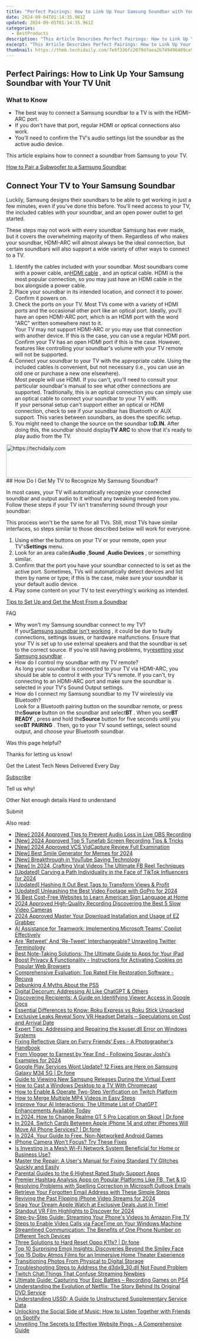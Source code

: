 ```yaml
---
title: "Perfect Pairings: How to Link Up Your Samsung Soundbar with Your TV Unit"
date: 2024-09-04T01:14:35.961Z
updated: 2024-09-05T01:14:35.961Z
categories:
  - BestProducts
description: "This Article Describes Perfect Pairings: How to Link Up Your Samsung Soundbar with Your TV Unit"
excerpt: "This Article Describes Perfect Pairings: How to Link Up Your Samsung Soundbar with Your TV Unit"
thumbnail: https://thmb.techidaily.com/7e8f336fc2079d7aea2b749496409ce99e4eee3883904481ad00375958028d28.jpg
---
```


## Perfect Pairings: How to Link Up Your Samsung Soundbar with Your TV Unit
### What to Know

* The best way to connect a Samsung soundbar to a TV is with the HDMI-ARC port.
* If you don't have that port, regular HDMI or optical connections also work.
* You'll need to confirm the TV's audio settings list the soundbar as the active audio device.

 This article explains how to connect a soundbar from Samsung to your TV.

[How to Pair a Subwoofer to a Samsung Soundbar](https://www.lifewire.com/pair-subwoofer-to-samsung-soundbar-5223582)

## Connect Your TV to Your Samsung Soundbar

 Luckily, Samsung designs their soundbars to be able to get working in just a few minutes, even if you've done this before. You'll need access to your TV, the included cables with your soundbar, and an open power outlet to get started.

 These steps may not work with every soundbar Samsung has ever made, but it covers the overwhelming majority of them. Regardless of who makes your soundbar, HDMI-ARC will almost always be the ideal connection, but certain soundbars will also support a wide variety of other ways to connect to a TV.

1. Identify the cables included with your soundbar. Most soundbars come with a power cable, an[HDMI cable](https://www.lifewire.com/hdmi-cables-and-connectors-what-you-need-to-know-4685377) , and an optical cable. HDMI is the most popular connection, so you may just have an HDMI cable in the box alongside a power cable.
2. Place your soundbar in its intended location, and connect it to power. Confirm it powers on.
3. Check the ports on your TV. Most TVs come with a variety of HDMI ports and the occasional other port like an optical port. Ideally, you'll have an open HDMI-ARC port, which is an HDMI port with the word "ARC" written somewhere next to it.  
 Your TV may not support HDMI-ARC or you may use that connection with another device. If this is the case, you can use a regular HDMI port. Confirm your TV has an open HDMI port if this is the case. However, features like controlling your soundbar's volume with your TV remote will not be supported.
4. Connect your soundbar to your TV with the appropriate cable. Using the included cables is convenient, but not necessary (i.e., you can use an old one or purchase a new one elsewhere).  
 Most people will use HDMI. If you can't, you'll need to consult your particular soundbar's manual to see what other connections are supported. Traditionally, this is an optical connection you can simply use an optical cable to connect your soundbar to your TV with.  
 If your personal setup can't support either an optical or HDMI connection, check to see if your soundbar has Bluetooth or AUX support. This varies between soundbars, as does the specific setup.
5. You might need to change the source on the soundbar to**D.IN.** After doing this, the soundbar should display**TV ARC** to show that it's ready to play audio from the TV.

<!-- affiliate ads begin -->
<a href="https://imp.i357552.net/c/5597632/994842/11832" target="_top" id="994842">
  <img src="//a.impactradius-go.com/display-ad/11832-994842" border="0" alt="https://techidaily.com" width="728" height="90"/>
</a>
<img height="0" width="0" src="https://imp.i357552.net/i/5597632/994842/11832" style="position:absolute;visibility:hidden;" border="0" />
<!-- affiliate ads end -->
## How Do I Get My TV to Recognize My Samsung Soundbar?

 In most cases, your TV will automatically recognize your connected soundbar and output audio to it without any tweaking needed from you. Follow these steps if your TV isn't transferring sound through your soundbar:

 This process won't be the same for all TVs. Still, most TVs have similar interfaces, so steps similar to those described below will work for everyone.

1. Using either the buttons on your TV or your remote, open your TV's**Settings** menu.
2. Look for an area called**Audio** ,**Sound** ,**Audio Devices** , or something similar.
3. Confirm that the port you have your soundbar connected to is set as the active port. Sometimes, TVs will automatically detect devices and list them by name or type; if this is the case, make sure your soundbar is your default audio device.
4. Play some content on your TV to test everything's working as intended.

[Tips to Set Up and Get the Most From a Soundbar](https://www.lifewire.com/connect-and-set-up-a-sound-bar-4138615)

 FAQ

* Why won't my Samsung soundbar connect to my TV?  
 If your[Samsung soundbar isn't working](https://www.lifewire.com/fix-non-working-samsung-soundbar-5217044) , it could be due to faulty connections, settings issues, or hardware malfunctions. Ensure that your TV is set up to use external speakers and that the soundbar is set to the correct source. If you're still having problems, try[resetting your Samsung soundbar](https://www.lifewire.com/reset-samsung-soundbar-5217409) .
* How do I control my soundbar with my TV remote?  
 As long your soundbar is connected to your TV via HDMI-ARC, you should be able to control it with your TV's remote. If you can't, try connecting to an HDMI-ARC port and make sure the soundbar is selected in your TV's Sound Output settings.
* How do I connect my Samsung soundbar to my TV wirelessly via Bluetooth?  
 Look for a Bluetooth pairing button on the soundbar remote, or press the**Source** button on the soundbar and select**BT** . When you see**BT READY** , press and hold the**Source** button for five seconds until you see**BT PAIRING** . Then, go to your TV sound settings, select sound output, and choose your Bluetooth soundbar.

Was this page helpful?

Thanks for letting us know!

 Get the Latest Tech News Delivered Every Day

[Subscribe](https://www.lifewire.com/#)

Tell us why!

 Other  Not enough details  Hard to understand

 Submit

<ins class="adsbygoogle"
     style="display:block"
     data-ad-format="autorelaxed"
     data-ad-client="ca-pub-7571918770474297"
     data-ad-slot="1223367746"></ins>



<ins class="adsbygoogle"
     style="display:block"
     data-ad-client="ca-pub-7571918770474297"
     data-ad-slot="8358498916"
     data-ad-format="auto"
     data-full-width-responsive="true"></ins>

<span class="atpl-alsoreadstyle">Also read:</span>
<div><ul>
<li><a href="https://video-capture.techidaily.com/new-2024-approved-tips-to-prevent-audio-loss-in-live-obs-recording/"><u>[New] 2024 Approved  Tips to Prevent Audio Loss in Live OBS Recording</u></a></li>
<li><a href="https://visual-screen-recording.techidaily.com/new-2024-approved-top-5-tunefab-screen-recording-tips-and-tricks/"><u>[New] 2024 Approved  Top 5 Tunefab Screen Recording Tips & Tricks</u></a></li>
<li><a href="https://video-capture.techidaily.com/new-2024-approved-vcs-vidcapture-review-full-examination/"><u>[New] 2024 Approved  VCS VidCapture Review  Full Examination</u></a></li>
<li><a href="https://fox-access.techidaily.com/new-best-smile-generator-for-memes-for-2024/"><u>[New] Best Smile Generator for Memes for 2024</u></a></li>
<li><a href="https://screen-capture.techidaily.com/new-breakthrough-in-youtube-saving-technology/"><u>[New] Breakthrough in YouTube Saving Technology</u></a></li>
<li><a href="https://facebook-videos.techidaily.com/new-in-2024-crafting-viral-videos-the-ultimate-fb-reel-techniques/"><u>[New] In 2024, Crafting Viral Videos  The Ultimate FB Reel Techniques</u></a></li>
<li><a href="https://tiktok-video-files.techidaily.com/updated-carving-a-path-individuality-in-the-face-of-tiktok-influencers-for-2024/"><u>[Updated] Carving a Path  Individuality in the Face of TikTok Influencers for 2024</u></a></li>
<li><a href="https://facebook-record-videos.techidaily.com/updated-hashing-it-out-best-tags-to-transform-views-and-profit/"><u>[Updated] Hashing It Out  Best Tags to Transform Views & Profit</u></a></li>
<li><a href="https://vp-tips.techidaily.com/updated-unleashing-the-best-video-footage-with-gopro-for-2024/"><u>[Updated] Unleashing the Best Video Footage with GoPro for 2024</u></a></li>
<li><a href="https://tech-renaissance.techidaily.com/16-best-cost-free-websites-to-learn-american-sign-language-at-home/"><u>16 Best Cost-Free Websites to Learn American Sign Language at Home</u></a></li>
<li><a href="https://some-knowledge.techidaily.com/2024-approved-high-quality-recording-discovering-the-best-5-slow-video-cameras/"><u>2024 Approved  High-Quality Recording  Discovering the Best 5 Slow Video Cameras</u></a></li>
<li><a href="https://remote-screen-capture.techidaily.com/2024-approved-master-your-download-installation-and-usage-of-ez-grabber/"><u>2024 Approved  Master Your Download  Installation and Usage of EZ Grabber</u></a></li>
<li><a href="https://tech-renaissance.techidaily.com/ai-assistance-for-teamwork-implementing-microsoft-teams-copilot-effectively/"><u>AI Assistance for Teamwork: Implementing Microsoft Teams' Copilot Effectively</u></a></li>
<li><a href="https://tech-renaissance.techidaily.com/are-retweet-and-re-tweet-interchangeable-unraveling-twitter-terminology/"><u>Are 'Retweet' And 'Re-Tweet' Interchangeable? Unraveling Twitter Terminology</u></a></li>
<li><a href="https://tech-renaissance.techidaily.com/best-note-taking-solutions-the-ultimate-guide-to-apps-for-your-ipad/"><u>Best Note-Taking Solutions: The Ultimate Guide to Apps for Your iPad</u></a></li>
<li><a href="https://tech-renaissance.techidaily.com/boost-privacy-and-functionality-instructions-for-activating-cookies-on-popular-web-browsers/"><u>Boost Privacy & Functionality - Instructions for Activating Cookies on Popular Web Browsers</u></a></li>
<li><a href="https://tech-renaissance.techidaily.com/comprehensive-evaluation-top-rated-file-restoration-software-recuva/"><u>Comprehensive Evaluation: Top Rated File Restoration Software - Recuva</u></a></li>
<li><a href="https://games-able.techidaily.com/debunking-4-myths-about-the-ps5/"><u>Debunking 4 Myths About the PS5</u></a></li>
<li><a href="https://tech-haven.techidaily.com/digital-decorum-addressing-ai-like-chatgpt-and-others/"><u>Digital Decorum: Addressing AI Like ChatGPT & Others</u></a></li>
<li><a href="https://tech-renaissance.techidaily.com/discovering-recipients-a-guide-on-identifying-viewer-access-in-google-docs/"><u>Discovering Recipients: A Guide on Identifying Viewer Access in Google Docs</u></a></li>
<li><a href="https://tech-renaissance.techidaily.com/essential-differences-to-know-roku-express-vs-roku-stick-unpacked/"><u>Essential Differences to Know: Roku Express vs Roku Stick Unpacked</u></a></li>
<li><a href="https://tech-renaissance.techidaily.com/exclusive-leaks-reveal-sony-vr-headset-details-speculations-on-cost-and-arrival-date/"><u>Exclusive Leaks Reveal Sony VR Headset Details – Speculations on Cost and Arrival Date</u></a></li>
<li><a href="https://tech-renaissance.techidaily.com/expert-tips-addressing-and-repairing-the-ksuserdll-error-on-windows-systems/"><u>Expert Tips: Addressing and Repairing the ksuser.dll Error on Windows Systems</u></a></li>
<li><a href="https://tech-renaissance.techidaily.com/fixing-reflective-glare-on-furry-friends-eyes-a-photographers-handbook/"><u>Fixing Reflective Glare on Furry Friends’ Eyes - A Photographer's Handbook</u></a></li>
<li><a href="https://youtube-stream.techidaily.com/from-vlogger-to-earnest-by-year-end-following-sourav-joshis-examples-for-2024/"><u>From Vlogger to Earnest by Year End - Following Sourav Joshi's Examples for 2024</u></a></li>
<li><a href="https://howto.techidaily.com/google-play-services-wont-update-12-fixes-are-here-on-samsung-galaxy-m34-5g-drfone-by-drfone-fix-android-problems-fix-android-problems/"><u>Google Play Services Wont Update? 12 Fixes are Here on Samsung Galaxy M34 5G | Dr.fone</u></a></li>
<li><a href="https://tech-renaissance.techidaily.com/guide-to-viewing-new-samsung-releases-during-the-virtual-event/"><u>Guide to Viewing New Samsung Releases During the Virtual Event</u></a></li>
<li><a href="https://tech-renaissance.techidaily.com/how-to-cast-a-windows-desktop-to-a-tv-with-chromecast/"><u>How to Cast a Windows Desktop to a TV With Chromecast</u></a></li>
<li><a href="https://tech-renaissance.techidaily.com/how-to-enable-and-operate-two-step-verification-on-twitch-platform/"><u>How to Enable & Operate Two-Step Verification on Twitch Platform</u></a></li>
<li><a href="https://techtrends.techidaily.com/how-to-merge-multiple-mp4-videos-in-easy-steps/"><u>How to Merge Multiple MP4 Videos in Easy Steps</u></a></li>
<li><a href="https://tech-haven.techidaily.com/improve-your-ai-interactions-the-ultimate-list-of-chatgpt-enhancements-available-today/"><u>Improve Your AI Interactions: The Ultimate List of ChatGPT Enhancements Available Today</u></a></li>
<li><a href="https://location-social.techidaily.com/in-2024-how-to-change-realme-gt-5-pro-location-on-skout-drfone-by-drfone-virtual-android/"><u>In 2024, How to Change Realme GT 5 Pro Location on Skout | Dr.fone</u></a></li>
<li><a href="https://iphone-transfer.techidaily.com/in-2024-switch-cards-between-apple-iphone-14-and-other-iphones-will-move-all-phone-services-drfone-by-drfone-transfer-from-ios/"><u>In 2024, Switch Cards Between Apple iPhone 14 and other iPhones Will Move All Phone Services? | Dr.fone</u></a></li>
<li><a href="https://screen-sharing-recording.techidaily.com/in-2024-your-guide-to-free-non-networked-android-games/"><u>In 2024, Your Guide to Free, Non-Networked Android Games</u></a></li>
<li><a href="https://tech-renaissance.techidaily.com/iphone-camera-wont-focus-try-these-fixes/"><u>IPhone Camera Won't Focus? Try These Fixes</u></a></li>
<li><a href="https://tech-renaissance.techidaily.com/is-investing-in-a-mesh-wi-fi-network-system-beneficial-for-home-or-business-use/"><u>Is Investing in a Mesh Wi-Fi Network System Beneficial for Home or Business Use?</u></a></li>
<li><a href="https://tech-renaissance.techidaily.com/master-the-repair-a-users-manual-for-fixing-standard-tv-glitches-quickly-and-easily/"><u>Master the Repair: A User's Manual for Fixing Standard TV Glitches Quickly and Easily</u></a></li>
<li><a href="https://tech-renaissance.techidaily.com/parental-guides-to-the-6-highest-rated-study-support-apps/"><u>Parental Guides to the 6 Highest Rated Study Support Apps</u></a></li>
<li><a href="https://instagram-video-recordings.techidaily.com/premier-hashtag-analysis-apps-on-popular-platforms-like-fb-twt-and-ig/"><u>Premier Hashtag Analysis Apps on Popular Platforms Like FB, Twt & IG</u></a></li>
<li><a href="https://tech-renaissance.techidaily.com/resolving-problems-with-spelling-correction-in-microsoft-outlook-emails/"><u>Resolving Problems with Spelling Correction in Microsoft Outlook Emails</u></a></li>
<li><a href="https://tech-renaissance.techidaily.com/retrieve-your-forgotten-email-address-with-these-simple-steps/"><u>Retrieve Your Forgotten Email Address with These Simple Steps</u></a></li>
<li><a href="https://extra-support.techidaily.com/reviving-the-past-flipping-iphone-video-streams-for-2024/"><u>Reviving the Past  Flipping iPhone Video Streams for 2024</u></a></li>
<li><a href="https://tech-renaissance.techidaily.com/snag-your-dream-apple-watch-at-exclusive-deals-just-in-time/"><u>Snag Your Dream Apple Watch at Exclusive Deals Just In Time!</u></a></li>
<li><a href="https://extra-approaches.techidaily.com/standout-vr-film-highlights-to-discover-for-2024/"><u>Standout VR Film Highlights to Discover for 2024</u></a></li>
<li><a href="https://tech-renaissance.techidaily.com/step-by-step-guide-streaming-your-phones-videos-to-amazon-fire-tv/"><u>Step-by-Step Guide: Streaming Your Phone's Videos to Amazon Fire TV</u></a></li>
<li><a href="https://tech-renaissance.techidaily.com/steps-to-enable-video-calls-via-facetime-on-your-windows-machine/"><u>Steps to Enable Video Calls via FaceTime on Your Windows Machine</u></a></li>
<li><a href="https://tech-renaissance.techidaily.com/streamlined-communication-the-benefits-of-one-phone-number-on-different-tech-devices/"><u>Streamlined Communication: The Benefits of One Phone Number on Different Tech Devices</u></a></li>
<li><a href="https://techidaily.com/three-solutions-to-hard-reset-oppo-k11x-drfone-by-drfone-reset-android-reset-android/"><u>Three Solutions to Hard Reset Oppo K11x? | Dr.fone</u></a></li>
<li><a href="https://tech-renaissance.techidaily.com/1722864159889-top-10-surprising-emoji-insights-discoveries-beyond-the-smiley-face/"><u>Top 10 Surprising Emoji Insights: Discoveries Beyond the Smiley Face</u></a></li>
<li><a href="https://tech-renaissance.techidaily.com/top-15-dolby-atmos-films-for-an-immersive-home-theater-experience/"><u>Top 15 Dolby Atmos Films for an Immersive Home Theater Experience</u></a></li>
<li><a href="https://extra-tips.techidaily.com/transitioning-photos-from-physical-to-digital-storage/"><u>Transitioning Photos  From Physical to Digital Storage</u></a></li>
<li><a href="https://tech-renaissance.techidaily.com/troubleshooting-steps-to-address-the-d3dx930dll-not-found-problem/"><u>Troubleshooting Steps to Address the d3dx9_30.dll Not Found Problem</u></a></li>
<li><a href="https://tech-renaissance.techidaily.com/twitch-chatthings-that-confuse-streaming-newbies/"><u>Twitch Chat:Things That Confuse Streaming Newbies</u></a></li>
<li><a href="https://tech-renaissance.techidaily.com/ultimate-guide-capturing-your-epic-battles-recording-games-on-ps4/"><u>Ultimate Guide: Capturing Your Epic Battles – Recording Games on PS4</u></a></li>
<li><a href="https://tech-renaissance.techidaily.com/understanding-the-evolution-of-netflix-the-story-behind-its-original-dvd-service/"><u>Understanding the Evolution of Netflix: The Story Behind Its Original DVD Service</u></a></li>
<li><a href="https://tech-renaissance.techidaily.com/understanding-ussd-a-guide-to-unstructured-supplementary-service-data/"><u>Understanding USSD: A Guide to Unstructured Supplementary Service Data</u></a></li>
<li><a href="https://tech-renaissance.techidaily.com/unlocking-the-social-side-of-music-how-to-listen-together-with-friends-on-spotify/"><u>Unlocking the Social Side of Music: How to Listen Together with Friends on Spotify</u></a></li>
<li><a href="https://tech-renaissance.techidaily.com/unveiling-the-secrets-to-effective-website-pings-a-comprehensive-guide/"><u>Unveiling The Secrets to Effective Website Pings - A Comprehensive Guide</u></a></li>
</ul></div>

